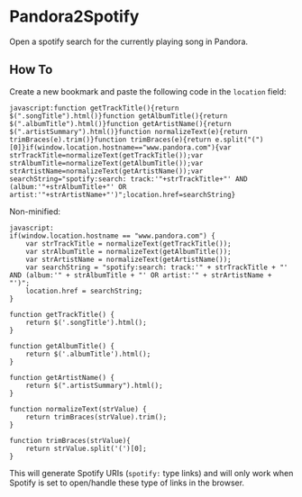 Pandora2Spotify
===============

Open a spotify search for the currently playing song in Pandora.

How To
------

Create a new bookmark and paste the following code in the `location` field:

    javascript:function getTrackTitle(){return $(".songTitle").html()}function getAlbumTitle(){return $(".albumTitle").html()}function getArtistName(){return $(".artistSummary").html()}function normalizeText(e){return trimBraces(e).trim()}function trimBraces(e){return e.split("(")[0]}if(window.location.hostname=="www.pandora.com"){var strTrackTitle=normalizeText(getTrackTitle());var strAlbumTitle=normalizeText(getAlbumTitle());var strArtistName=normalizeText(getArtistName());var searchString="spotify:search: track:'"+strTrackTitle+"' AND (album:'"+strAlbumTitle+"' OR artist:'"+strArtistName+"')";location.href=searchString}

Non-minified:

    javascript:
    if(window.location.hostname == "www.pandora.com") {
        var strTrackTitle = normalizeText(getTrackTitle());
        var strAlbumTitle = normalizeText(getAlbumTitle());
        var strArtistName = normalizeText(getArtistName());
        var searchString = "spotify:search: track:'" + strTrackTitle + "' AND (album:'" + strAlbumTitle + "' OR artist:'" + strArtistName + "')";
        location.href = searchString;
    }
    
    function getTrackTitle() {
        return $('.songTitle').html();
    }
    
    function getAlbumTitle() {
        return $('.albumTitle').html();
    }
    
    function getArtistName() {
        return $(".artistSummary").html();	
    }
    
    function normalizeText(strValue) {
    	return trimBraces(strValue).trim();
    }
    
    function trimBraces(strValue){
        return strValue.split('(')[0];
    }
    
    
This will generate Spotify URIs (`spotify:` type links) and will only work when Spotify is set to open/handle these type of links in the browser.
